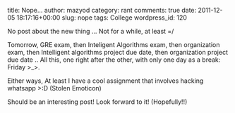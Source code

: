 title: Nope...
author: mazyod
category: rant
comments: true
date: 2011-12-05 18:17:16+00:00
slug: nope
tags: College
wordpress_id: 120

No post about the new thing ... Not for a while, at least =/

Tomorrow, GRE exam, then Inteligent Algorithms exam, then organization exam, then Intelligent algorithms project due date, then organization project due date .. All this, one right after the other, with only one day as a break: Friday >_>.

Either ways, At least I have a cool assignment that involves hacking whatsapp >:D (Stolen Emoticon)

Should be an interesting post! Look forward to it! (Hopefully!!)
